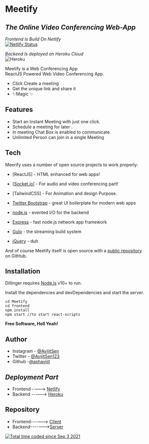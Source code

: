 <h1 class="code-line" data-line-start=0 data-line-end=1 ><a id="Meetify_0"></a>Meetify</h1>
<h2 class="code-line" data-line-start=1 data-line-end=2 ><a id="_The_Online_Video_Conferencing_WebApp__1"></a><em>The Online Video Conferencing Web-App</em></h2>
<p class="has-line-data" data-line-start="4" data-line-end="6"><em>Frontend Is Build On Netlify</em><br>
<a href="https://app.netlify.com/sites/meetify-web-app/deploys"><img src="https://api.netlify.com/api/v1/badges/48bd4bb4-8d68-42e3-9c69-bc3a5a2931c1/deploy-status" alt="Netlify Status"></a></p>
<p class="has-line-data" data-line-start="7" data-line-end="9"><em>Backend Is deployed on Heroku Cloud</em><br>
<img src="https://heroku-badge.herokuapp.com/?app=omkayapp" alt="Heroku"></p>
<p class="has-line-data" data-line-start="10" data-line-end="12">Meetify is a Web Conferencing App<br>
ReactJS Powered Web Video Conferencing App.</p>
<ul>
<li class="has-line-data" data-line-start="13" data-line-end="14">Click Create a meeting</li>
<li class="has-line-data" data-line-start="14" data-line-end="15">Get the unique link and share it</li>
<li class="has-line-data" data-line-start="15" data-line-end="17">✨Magic ✨</li>
</ul>
<h2 class="code-line" data-line-start=17 data-line-end=18 ><a id="Features_17"></a>Features</h2>
<ul>
<li class="has-line-data" data-line-start="19" data-line-end="20">Start an Instant Meeting with just one click.</li>
<li class="has-line-data" data-line-start="20" data-line-end="21">Schedule a meeting for later .</li>
<li class="has-line-data" data-line-start="21" data-line-end="22">In meeting Chat Box is enabled to communicate.</li>
<li class="has-line-data" data-line-start="22" data-line-end="23">Unlimited Person can join in a single Meeting</li>
</ul>
<h2 class="code-line" data-line-start=27 data-line-end=28 ><a id="Tech_27"></a>Tech</h2>
<p class="has-line-data" data-line-start="29" data-line-end="30">Meerify uses a number of open source projects to work properly:</p>
<ul>
<li class="has-line-data" data-line-start="31" data-line-end="32">
<p class="has-line-data" data-line-start="31" data-line-end="32">[ReactJS] - HTML enhanced for web apps!</p>
</li>
<li class="has-line-data" data-line-start="32" data-line-end="33">
<p class="has-line-data" data-line-start="32" data-line-end="33">[<a href="http://Socket.io">Socket.io</a>] - For audio and video conferencing part!</p>
</li>
<li class="has-line-data" data-line-start="33" data-line-end="34">
<p class="has-line-data" data-line-start="33" data-line-end="34">[TailwindCSS] - For Animation and design Purpose.</p>
</li>
<li class="has-line-data" data-line-start="34" data-line-end="35">
<p class="has-line-data" data-line-start="34" data-line-end="35"><a href="http://twitter.github.com/bootstrap/">Twitter Bootstrap</a> - great UI boilerplate for modern web apps</p>
</li>
<li class="has-line-data" data-line-start="35" data-line-end="36">
<p class="has-line-data" data-line-start="35" data-line-end="36"><a href="http://nodejs.org">node.js</a> - evented I/O for the backend</p>
</li>
<li class="has-line-data" data-line-start="36" data-line-end="37">
<p class="has-line-data" data-line-start="36" data-line-end="37"><a href="http://expressjs.com">Express</a> - fast node.js network app framework</p>
</li>
<li class="has-line-data" data-line-start="37" data-line-end="39">
<p class="has-line-data" data-line-start="37" data-line-end="38"><a href="http://gulpjs.com">Gulp</a> - the streaming build system</p>
</li>
<li class="has-line-data" data-line-start="39" data-line-end="41">
<p class="has-line-data" data-line-start="39" data-line-end="40"><a href="http://jquery.com">jQuery</a> - duh</p>
</li>
</ul>
<p class="has-line-data" data-line-start="41" data-line-end="43">And of course Meetify itself is open source with a <a href="https://github.com/ashavijit/Meetify">public repository</a><br>
on GitHub.</p>
<h2 class="code-line" data-line-start=44 data-line-end=45 ><a id="Installation_44"></a>Installation</h2>
<p class="has-line-data" data-line-start="46" data-line-end="47">Dillinger requires <a href="https://nodejs.org/">Node.js</a> v10+ to run.</p>
<p class="has-line-data" data-line-start="48" data-line-end="49">Install the dependencies and devDependencies and start the server.</p>
<pre><code class="has-line-data" data-line-start="51" data-line-end="56" class="language-sh"><span class="hljs-built_in">cd</span> Meetify
<span class="hljs-built_in">cd</span> frontend
npm install
npm start //to start react-scripts
</code></pre>
<p class="has-line-data" data-line-start="62" data-line-end="63"><strong>Free Software, Hell Yeah!</strong></p>

<h2 class="code-line" data-line-start=1 data-line-end=2 ><a id="Author_1"></a>Author</h2>
<ul>
<li class="has-line-data" data-line-start="3" data-line-end="4">Instagram - <a href="https://www.instagram.com/_avijit_sen.jsx">@AvijitSen</a></li>
<li class="has-line-data" data-line-start="4" data-line-end="5">Twitter - <a href="https://www.twitter.com/AvijitSen123">@AvijitSen123</a></li>
<li class="has-line-data" data-line-start="5" data-line-end="7">Github -<a href="https://github.com/ashavijit">@ashavijit</a></li>
</ul>
<h2 class="code-line" data-line-start=7 data-line-end=8 ><a id="_Deployment_Part__7"></a><em>Deployment Part</em></h2>
<ul>
<li class="has-line-data" data-line-start="9" data-line-end="10">Frontend  ----&gt; <a href="https://meetify-web-app.netlify.app/">Netlify</a></li>
<li class="has-line-data" data-line-start="10" data-line-end="12">Backend  -----&gt;  <a href="https://pure-lowlands-29685.herokuapp.com/">Heroku</a></li>
</ul>
<h2 class="code-line" data-line-start=12 data-line-end=13 ><a id="Repository_12"></a>Repository</h2>
<ul>
<li class="has-line-data" data-line-start="14" data-line-end="15">Frontend------&gt; <a href="https://github.com/ashavijit/Meetify">Client</a></li>
<li class="has-line-data" data-line-start="15" data-line-end="16">Backend-------&gt;<a href="https://github.com/ashavijit/Meetify-Backend">Server</a></li>
</ul>

<a href="https://wakatime.com/@55bc4aff-eab9-49ad-aa58-a380e2104dc0"><img src="https://wakatime.com/badge/user/55bc4aff-eab9-49ad-aa58-a380e2104dc0.svg" alt="Total time coded since Sep 3 2021" /></a>
